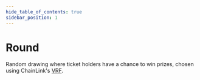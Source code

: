 ```yaml
---
hide_table_of_contents: true
sidebar_position: 1
---
```


# Round

Random drawing where ticket holders have a chance to win prizes, chosen using
ChainLink's [VRF](https://docs.chain.link/vrf/v2/introduction).
